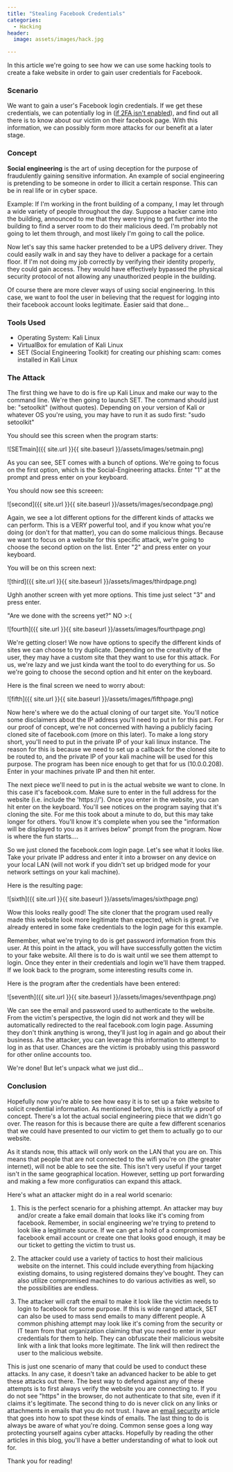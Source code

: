 ```yaml
---
title: "Stealing Facebook Credentials"
categories:
  - Hacking
header:
  image: assets/images/hack.jpg

---
```


In this article we're going to see how we can use some hacking tools to create a fake website in order to gain user credentials for Facebook.
### Scenario

We want to gain a user's Facebook login credentials. If we get these credentials, we can potentially log in ([if 2FA isn't enabled](https://freshprinceofhacking.github.io/privacy,%20security%20&%20safety/2FA/)), and find out all there is to know about our victim on their facebook page. With this information, we can possibly form more attacks for our benefit at a later stage. 

### Concept

**Social engineering** is the art of using deception for the purpose of fraudulently gaining sensitive information. An example of social engineering is pretending to be someone in order to illicit a certain response. This can be in real life or in cyber space. 

Example: If I'm working in the front building of a company, I may let through a wide variety of people throughout the day. Suppose a hacker came into the building, announced to me that they were trying to get further into the building to find a server room to do their malicious deed. I'm probably not going to let them through, and most likely I'm going to call the police. 

Now let's say this same hacker pretended to be a UPS delivery driver. They could easily walk in and say they have to deliver a package for a certain floor. If I'm not doing my job correctly by verifying their identity properly, they could gain access. They would have effectively bypassed the physical security protocol of not allowing any unauthorized people in the building. 

Of course there are more clever ways of using social engineering. In this case, we want to fool the user in believing that the request for logging into their facebook account looks legitimate. Easier said that done...


### Tools Used

* Operating System: Kali Linux 
* VirtualBox for emulation of Kali Linux
* SET (Social Engineering Toolkit) for creating our phishing scam: comes installed in Kali Linux 

### The Attack

The first thing we have to do is fire up Kali Linux and make our way to the command line. We're then going to launch SET. The command should just be: "setoolkit" (without quotes). Depending on your version of Kali or whatever OS you're using, you may have to run it as sudo first: "sudo setoolkit"

You should see this screen when the program starts:

![SETmain]({{ site.url }}{{ site.baseurl }}/assets/images/setmain.png)

As you can see, SET comes with a bunch of options. We're going to focus on the first option, which is the Social-Engineering attacks. Enter "1" at the prompt and press enter on your keyboard. 

You should now see this screeen:

![second]({{ site.url }}{{ site.baseurl }}/assets/images/secondpage.png)

Again, we see a lot different options for the different kinds of attacks we can perform. This is a VERY powerful tool, and if you know what you're doing (or don't for that matter), you can do some malicious things. Because we want to focus on a website for this specific attack, we're going to choose the second option on the list. Enter "2" and press enter on your keyboard. 

You will be on this screen next:

![third]({{ site.url }}{{ site.baseurl }}/assets/images/thirdpage.png)

Ughh another screen with yet more options. This time just select "3" and press enter.

"Are we done with the screens yet?" NO >:(

![fourth]({{ site.url }}{{ site.baseurl }}/assets/images/fourthpage.png)

We're getting closer! We now have options to specify the different kinds of sites we can choose to try duplicate. Depending on the creativity of the user, they may have a custom site that they want to use for this attack. For us, we're lazy and we just kinda want the tool to do everything for us. So we're going to choose the second option and hit enter on the keyboard.

Here is the final screen we need to worry about:

![fifth]({{ site.url }}{{ site.baseurl }}/assets/images/fifthpage.png)

Now here's where we do the actual cloning of our target site. You'll notice some disclaimers about the IP address you'll need to put in for this part. For our proof of concept, we're not concerned with having a publicly facing cloned site of facebook.com (more on this later). To make a long story short, you'll need to put in the private IP of your kali linux instance. The reason for this is because we need to set up a callback for the cloned site to be routed to, and the private IP of your kali machine will be used for this purpose. The program has been nice enough to get that for us (10.0.0.208). Enter in your machines private IP and then hit enter.

The next piece we'll need to put in is the actual website we want to clone. In this case it's facebook.com. Make sure to enter in the full address for the website (i.e. include the 'https://'). Once you enter in the website, you can hit enter on the keyboard. You'll see notices on the program saying that it's cloning the site. For me this took about a minute to do, but this may take longer for others. You'll know it's complete when you see the "information will be displayed to you as it arrives below" prompt from the program. Now is where the fun starts....

So we just cloned the facebook.com login page. Let's see what it looks like. Take your private IP address and enter it into a browser on any device on your local LAN (will not work if you didn't set up bridged mode for your network settings on your kali machine).

Here is the resulting page:

![sixth]({{ site.url }}{{ site.baseurl }}/assets/images/sixthpage.png)

Wow this looks really good! The site cloner that the program used really made this website look more legitimate than expected, which is great. I've already entered in some fake credentials to the login page for this example.

Remember, what we're trying to do is get password information from this user. At this point in the attack, you will have successfully gotten the victim to your fake website. All there is to do is wait until we see them attempt to login. Once they enter in their credentials and login we'll have them trapped. If we look back to the program, some interesting results come in.

Here is the program after the credentials have been entered:

![seventh]({{ site.url }}{{ site.baseurl }}/assets/images/seventhpage.png)

We can see the email and password used to authenticate to the website. From the victim's perspective, the login did not work and they will be automatically redirected to the real facebook.com login page. Assuming they don't think anything is wrong, they'll just log in again and go about their business. As the attacker, you can leverage this information to attempt to log in as that user. Chances are the victim is probably using this password for other online accounts too. 

We're done! But let's unpack what we just did...

### Conclusion

Hopefully now you're able to see how easy it is to set up a fake website to solicit credential information. As mentioned before, this is strictly a proof of concept. There's a lot the actual social engineering piece that we didn't go over. The reason for this is because there are quite a few different scenarios that we could have presented to our victim to get them to actually go to our website. 

As it stands now, this attack will only work on the LAN that you are on. This means that people that are not connected to the wifi you're on (the greater internet), will not be able to see the site. This isn't very useful if your target isn't in the same geographical location. However, setting up port forwarding and making a few more configuratios can expand this attack.

Here's what an attacker might do in a real world scenario:

1. This is the perfect scenario for a phishing attempt. An attacker may buy and/or create a fake email domain that looks like it's coming from facebook. Remember, in social engineering we're trying to pretend to look like a legitimate source. If we can get a hold of a compromised facebook email account or create one that looks good enough, it may be our ticket to getting the victim to trust us. 

2. The attacker could use a variety of tactics to host their malicious website on the internet. This could include everything from hijacking existing domains, to using registered domains they've bought. They can also utilize compromised machines to do various activities as well, so the possibilities are endless. 

3. The attacker will craft the email to make it look like the victim needs to login to facebook for some purpose. If this is wide ranged attack, SET can also be used to mass send emails to many different people. A common phishing attempt may look like it's coming from the security or IT team from that organization claiming that you need to enter in your credentials for them to help. They can obfuscate their malicious website link with a link that looks more legitimate. The link will then redirect the user to the malicious website. 

This is just one scenario of many that could be used to conduct these attacks. In any case, it doesn't take an advanced hacker to be able to get these attacks out there. The best way to defend against any of these attempts is to first always verify the website you are connecting to. If you do not see "https" in the browser, do not authenticate to that site, even if it claims it's legitimate. The second thing to do is never click on any links or attachments in emails that you do not trust. I have an [email security](https://freshprinceofhacking.github.io/privacy,%20security%20&%20safety/Email-Security/) article that goes into how to spot these kinds of emails. The last thing to do is always be aware of what you're doing. Common sense goes a long way protecting yourself agains cyber attacks. Hopefully by reading the other articles in this blog, you'll have a better understanding of what to look out for. 

Thank you for reading!


